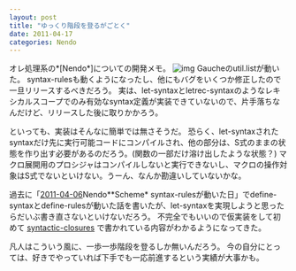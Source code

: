 ```yaml
---
layout: post
title: "ゆっくり階段を登るがごとく"
date: 2011-04-17
categories: Nendo
---
```

オレ処理系の*[Nendo*]についての開発メモ。
 ![img](http://mrg.bz/SYKjVO)
Gaucheのutil.listが動いた。
syntax-rulesも動くようになったし、他にもバグをいくつか修正したので一旦リリースするべきだろう。
実は、let-syntaxとletrec-syntaxのようなレキシカルスコープでのみ有効なsyntax定義が実装できていないので、片手落ちなんだけど、リリースした後に取りかかろう。

といっても、実装はそんなに簡単では無さそうだ。
恐らく、let-syntaxされたsyntaxだけ先に実行可能コードにコンパイルされ、他の部分は、S式のままの状態を作り出す必要があるのだろう。(関数の一部だけ溶け出したような状態？)
マクロ展開用のプロシジャはコンパイルしないと実行できないし、マクロの操作対象はS式でないといけない。うーん、なんか勘違いしていないかな。

過去に「[2011-04-06](2011-04-06-post.md)Nendo**Scheme* syntax-rulesが動いた日」でdefine-syntaxとdefine-rulesが動いた話を書いたが、let-syntaxを実現しようと思ったらだいぶ書き直さないといけないだろう。
不完全でもいいので仮実装をして初めて [syntactic-closures](http://community.schemewiki.org/?syntactic-closures) で書かれている内容がわかるようになってきた。

凡人はこういう風に、一歩一歩階段を登るしか無いんだろう。
今の自分にとっては、好きでやっていれば下手でも一応前進するという実績が大事かも。
